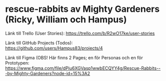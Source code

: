 # rescue-rabbits av Mighty Gardeners (Ricky, William och Hampus)

Länk till Trello (User Stories):
https://trello.com/b/R2wO17ke/user-stories

Länk till GitHub Projects (Todos): 
https://github.com/users/Hampus83/projects/4

Länk till Figma (OBS! Här finns 2 Pages; en för Personas och en för Prototypen:
https://www.figma.com/file/dPiu6XGVasp1wwbECQYY4g/Rescue-Rabbits---by-Mighty-Gardeners?node-id=15%3A2
